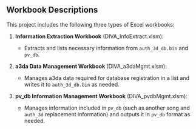 ## Workbook Descriptions
This project includes the following three types of Excel workbooks:

1. **Information Extraction Workbook** (DIVA_InfoExtract.xlsm):
   - Extracts and lists necessary information from `auth_3d_db.bin` and `pv_db`.

2. **a3da Data Management Workbook** (DIVA_a3daMgmt.xlsm):
   - Manages a3da data required for database registration in a list and writes it to `auth_3d_db.bin` as needed.

3. **pv_db Information Management Workbook** (DIVA_pvdbMgmt.xlsm):
   - Manages information included in `pv_db` (such as another song and `auth_3d` replacement information) and outputs it in `pv_db` format as needed.
